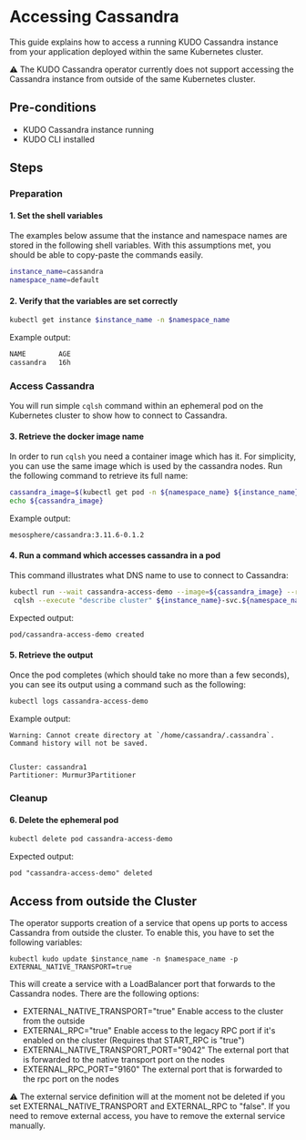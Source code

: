 # Accessing Cassandra

This guide explains how to access a running KUDO Cassandra instance from your
application deployed within the same Kubernetes cluster.

:warning: The KUDO Cassandra operator currently does not support accessing the
Cassandra instance from outside of the same Kubernetes cluster.

## Pre-conditions

- KUDO Cassandra instance running
- KUDO CLI installed

## Steps

### Preparation

#### 1. Set the shell variables

The examples below assume that the instance and namespace names are stored in
the following shell variables. With this assumptions met, you should be able to
copy-paste the commands easily.

```bash
instance_name=cassandra
namespace_name=default
```

#### 2. Verify that the variables are set correctly

```bash
kubectl get instance $instance_name -n $namespace_name
```

Example output:

```bash
NAME        AGE
cassandra   16h
```

### Access Cassandra

You will run simple `cqlsh` command within an ephemeral pod on the Kubernetes
cluster to show how to connect to Cassandra.

#### 3. Retrieve the docker image name

In order to run `cqlsh` you need a container image which has it. For simplicity,
you can use the same image which is used by the cassandra nodes. Run the
following command to retrieve its full name:

```bash
cassandra_image=$(kubectl get pod -n ${namespace_name} ${instance_name}-node-0 --template '{{ (index .spec.containers 0).image }}{{"\n"}}')
echo ${cassandra_image}
```

Example output:

```
mesosphere/cassandra:3.11.6-0.1.2
```

#### 4. Run a command which accesses cassandra in a pod

This command illustrates what DNS name to use to connect to Cassandra:

```bash
kubectl run --wait cassandra-access-demo --image=${cassandra_image} --restart=Never -- \
 cqlsh --execute "describe cluster" ${instance_name}-svc.${namespace_name}.svc.cluster.local
```

Expected output:

```
pod/cassandra-access-demo created
```

#### 5. Retrieve the output

Once the pod completes (which should take no more than a few seconds), you can
see its output using a command such as the following:

```bash
kubectl logs cassandra-access-demo
```

Example output:

```
Warning: Cannot create directory at `/home/cassandra/.cassandra`. Command history will not be saved.


Cluster: cassandra1
Partitioner: Murmur3Partitioner
```

### Cleanup

#### 6. Delete the ephemeral pod

```bash
kubectl delete pod cassandra-access-demo
```

Expected output:

```
pod "cassandra-access-demo" deleted
```

## Access from outside the Cluster

The operator supports creation of a service that opens up ports to access
Cassandra from outside the cluster. To enable this, you have to set the
following variables:

```
kubectl kudo update $instance_name -n $namespace_name -p EXTERNAL_NATIVE_TRANSPORT=true
```

This will create a service with a LoadBalancer port that forwards to the
Cassandra nodes. There are the following options:

- EXTERNAL_NATIVE_TRANSPORT="true" Enable access to the cluster from the outside
- EXTERNAL_RPC="true" Enable access to the legacy RPC port if it's enabled on
  the cluster (Requires that START_RPC is "true")
- EXTERNAL_NATIVE_TRANSPORT_PORT="9042" The external port that is forwarded to
  the native transport port on the nodes
- EXTERNAL_RPC_PORT="9160" The external port that is forwarded to the rpc port
  on the nodes

:warning: The external service definition will at the moment not be deleted if
you set EXTERNAL_NATIVE_TRANSPORT and EXTERNAL_RPC to "false". If you need to
remove external access, you have to remove the external service manually.
